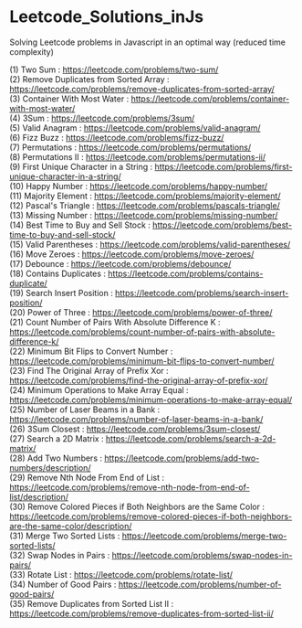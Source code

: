 # Leetcode_Solutions_inJs

Solving Leetcode problems in Javascript in an optimal way (reduced time complexity)

(1) Two Sum : https://leetcode.com/problems/two-sum/  
(2) Remove Duplicates from Sorted Array : https://leetcode.com/problems/remove-duplicates-from-sorted-array/  
(3) Container With Most Water : https://leetcode.com/problems/container-with-most-water/  
(4) 3Sum : https://leetcode.com/problems/3sum/  
(5) Valid Anagram : https://leetcode.com/problems/valid-anagram/  
(6) Fizz Buzz : https://leetcode.com/problems/fizz-buzz/  
(7) Permutations : https://leetcode.com/problems/permutations/  
(8) Permutations II : https://leetcode.com/problems/permutations-ii/  
(9) First Unique Character in a String : https://leetcode.com/problems/first-unique-character-in-a-string/  
(10) Happy Number : https://leetcode.com/problems/happy-number/  
(11) Majority Element : https://leetcode.com/problems/majority-element/  
(12) Pascal's Triangle : https://leetcode.com/problems/pascals-triangle/  
(13) Missing Number : https://leetcode.com/problems/missing-number/  
(14) Best Time to Buy and Sell Stock : https://leetcode.com/problems/best-time-to-buy-and-sell-stock/  
(15) Valid Parentheses : https://leetcode.com/problems/valid-parentheses/  
(16) Move Zeroes : https://leetcode.com/problems/move-zeroes/  
(17) Debounce : https://leetcode.com/problems/debounce/  
(18) Contains Duplicates : https://leetcode.com/problems/contains-duplicate/  
(19) Search Insert Position : https://leetcode.com/problems/search-insert-position/  
(20) Power of Three : https://leetcode.com/problems/power-of-three/  
(21) Count Number of Pairs With Absolute Difference K : https://leetcode.com/problems/count-number-of-pairs-with-absolute-difference-k/  
(22) Minimum Bit Flips to Convert Number : https://leetcode.com/problems/minimum-bit-flips-to-convert-number/  
(23) Find The Original Array of Prefix Xor : https://leetcode.com/problems/find-the-original-array-of-prefix-xor/  
(24) Minimum Operations to Make Array Equal : https://leetcode.com/problems/minimum-operations-to-make-array-equal/  
(25) Number of Laser Beams in a Bank : https://leetcode.com/problems/number-of-laser-beams-in-a-bank/  
(26) 3Sum Closest : https://leetcode.com/problems/3sum-closest/  
(27) Search a 2D Matrix : https://leetcode.com/problems/search-a-2d-matrix/  
(28) Add Two Numbers : https://leetcode.com/problems/add-two-numbers/description/  
(29) Remove Nth Node From End of List : https://leetcode.com/problems/remove-nth-node-from-end-of-list/description/  
(30) Remove Colored Pieces if Both Neighbors are the Same Color : https://leetcode.com/problems/remove-colored-pieces-if-both-neighbors-are-the-same-color/description/  
(31) Merge Two Sorted Lists : https://leetcode.com/problems/merge-two-sorted-lists/  
(32) Swap Nodes in Pairs : https://leetcode.com/problems/swap-nodes-in-pairs/  
(33) Rotate List : https://leetcode.com/problems/rotate-list/  
(34) Number of Good Pairs : https://leetcode.com/problems/number-of-good-pairs/  
(35) Remove Duplicates from Sorted List II : https://leetcode.com/problems/remove-duplicates-from-sorted-list-ii/
